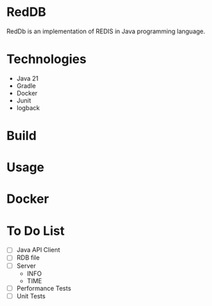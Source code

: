 # RedDB
RedDb is an implementation of REDIS in Java programming language.

# Technologies
- Java 21
- Gradle
- Docker
- Junit
- logback

# Build

# Usage

# Docker

# To Do List
- [ ] Java API Client
- [ ] RDB file
- [ ] Server
    - INFO
    - TIME
- [ ]  Performance Tests
- [ ]  Unit Tests
